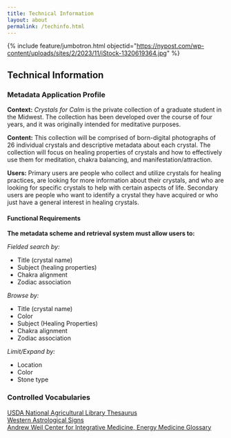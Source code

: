 ```yaml
---
title: Technical Information
layout: about
permalink: /techinfo.html
---
```


{% include feature/jumbotron.html objectid="https://nypost.com/wp-content/uploads/sites/2/2023/11/iStock-1320619364.jpg" %}  

## Technical Information

### Metadata Application Profile  

**Context:** *Crystals for Calm* is the private collection of a graduate student in the Midwest. The collection has been developed over the course of four years, and it was originally intended for meditative purposes.  

**Content:** This collection will be comprised of born-digital photographs of 26 individual crystals and descriptive metadata about each crystal. The collection will focus on healing properties of crystals and how to effectively use them for meditation, chakra balancing, and manifestation/attraction.

**Users:** Primary users are people who collect and utilize crystals for healing practices, are looking for more information about their crystals, and who are looking for specific crystals to help with certain aspects of life. Secondary users are people who want to identify a crystal they have acquired or who just have a general interest in healing crystals.  

#### Functional Requirements  
**The metadata scheme and retrieval system must allow users to:**  

*Fielded search by:*  
* Title (crystal name)
* Subject (healing properties)
* Chakra alignment
* Zodiac association

*Browse by:*  
* Title (crystal name)
* Color
* Subject (Healing Properties)
* Chakra alignment  
* Zodiac association

*Limit/Expand by:*  
* Location
* Color
* Stone type

### Controlled Vocabularies  

[USDA National Agricultural Library Thesaurus](https://lod.nal.usda.gov/nalt/en/page/30453)  
[Western Astrological Signs](https://www.britannica.com/topic/zodiac)  
[Andrew Weil Center for Integrative Medicine, Energy Medicine Glossary](https://awcim.arizona.edu/file/7136/)  
